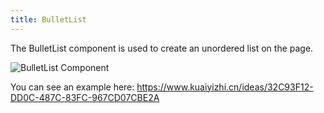 ```yaml
---
title: BulletList
---
```


The BulletList component is used to create an unordered list on the page.

![BulletList Component](/images/juiceEditor/component-bulletlist.png)

You can see an example here: https://www.kuaiyizhi.cn/ideas/32C93F12-DD0C-487C-83FC-967CD07CBE2A
